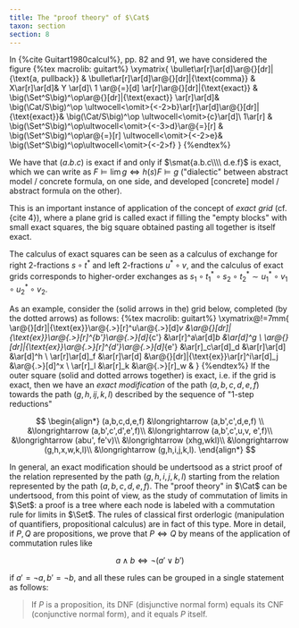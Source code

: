 ```yaml
---
title: The "proof theory" of $\Cat$
taxon: section
section: 8
---
```


In {%cite Guitart1980calcul%}, pp. 82 and 91, we have considered the figure
{%tex macrolib: guitart%}
\xymatrix{
  \bullet\ar[r]\ar[d]\ar@{}[dr]|{\text{a, pullback}} & \bullet\ar[r]\ar[d]\ar@{}[dr]|{\text{comma}} & X\ar[r]\ar[d]& Y \ar[d]\\
  1 \ar@{=}[d] \ar[r]\ar@{}[dr]|{\text{exact}} & \big(\Set^S\big)^\op\ar@{}[dr]|{\text{exact}} \ar[r]\ar[d]& \big(\Cat/S\big)^\op \ultwocell<\omit>{<-2>b}\ar[r]\ar[d]\ar@{}[dr]|{\text{exact}}& \big(\Cat/S\big)^\op \ultwocell<\omit>{c}\ar[d]\\
  1\ar[r] & \big(\Set^S\big)^\op\ultwocell<\omit>{<-3>d}\ar@{=}[r] & \big(\Set^S\big)^\op\ar@{=}[r] \ultwocell<\omit>{<-2>e}& \big(\Set^S\big)^\op\ultwocell<\omit>{<-2>f}
}
{%endtex%}

We have that $(a.b.c)$ is exact if and only if $\smat{a.b.c\\\\ d.e.f}$ is exact, which we can write as $F\vDash \lim g \iff h(s)F\vDash g$ ("dialectic" between abstract model / concrete formula, on one side, and developed [concrete] model / abstract formula on the other).

This is an important instance of application of the concept of *exact grid* (cf. {cite 4}), where a plane grid is called exact if filling the "empty blocks" with small exact squares, the big square obtained pasting all together is itself exact.

The calculus of exact squares can be seen as a calculus of exchange for right 2-fractions $s\circ t^\ast$ and left 2-fractions $u^\ast\circ v$, and the calculus of exact grids corresponds to higher-order exchanges as $s_1\circ t_1^\ast\circ s_2\circ t_2^\ast \sim u_1^\ast\circ v_1 \circ u_2^\ast \circ v_2$.

As an example, consider the (solid arrows in the) grid below, completed (by the dotted arrows) as follows:
{%tex macrolib: guitart%}
\xymatrix@!=7mm{
  \ar@{}[dr]|{\text{ex}}\ar@{.>}[r]^u\ar@{.>}[d]_v &\ar@{}[dr]|{\text{ex}}\ar@{.>}[r]^{b'}\ar@{.>}[d]_{c'} &\ar[r]^a\ar[d]_b &\ar[d]^g \\
  \ar@{}[dr]|{\text{ex}}\ar@{.>}[r]^{d'}\ar@{.>}[d]_{e'} &\ar[r]_c\ar[d]_d &\ar[r]\ar[d] &\ar[d]^h \\
  \ar[r]\ar[d]_f &\ar[r]\ar[d] &\ar@{}[dr]|{\text{ex}}\ar[r]^i\ar[d]_j &\ar@{.>}[d]^x \\
  \ar[r]_l &\ar[r]_k &\ar@{.>}[r]_w &
}
{%endtex%}
If the outer square (solid and dotted arrows together) is exact, i.e. if the grid is exact, then we have an *exact modification* of the path $(a,b,c,d,e,f)$ towards the path $(g,h,ij,k,l)$ described by the sequence of "1-step reductions"

$$
\begin{align*}
(a,b,c,d,e,f) &\longrightarrow (a,b',c',d,e,f) \\
&\longrightarrow (a,b',c',d',e',f)\\
&\longrightarrow (a,b',c',u,v, e',f)\\
&\longrightarrow (abu', fe'v)\\
&\longrightarrow (xhg,wkl)\\
&\longrightarrow (g,h,x,w,k,l)\\
&\longrightarrow (g,h,i,j,k,l).
\end{align*}
$$

In general, an exact modification should be undertsood as a strict proof of the relation represented by the path $(g,h,i,j,k,l)$ starting from the relation represented by the path $(a,b,c,d,e,f)$. The "proof theory" in $\Cat$ can be undertsood, from this point of view, as the study of commutation of limits in $\Set$: a proof is a tree where each node is labeled with a commutation rule for limits in $\Set$. The rules of classical first orderlogic (manipulation of quantifiers, propositional calculus) are in fact of this type. More in detail, if $P,Q$ are propositions, we prove that $P\iff Q$ by means of the application of commutation rules like

$$ a \land b \iff \lnot(a'\lor b') $$

if $a'=\lnot a,b'=\lnot b$, and all these rules can be grouped in a single statement as follows:

> If $P$ is a proposition, its DNF (disjunctive normal form) equals its CNF (conjunctive normal form), and it equals $P$ itself.